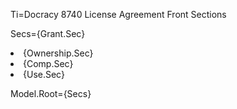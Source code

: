 Ti=Docracy 8740 License Agreement Front Sections

Secs={Grant.Sec}<li>{Ownership.Sec}<li>{Comp.Sec}<li>{Use.Sec}

Model.Root={Secs}